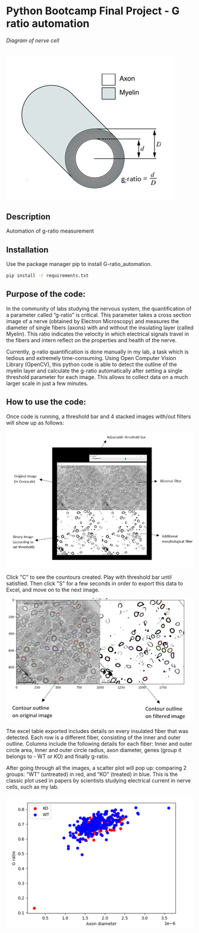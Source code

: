 # Python Bootcamp Final Project - G ratio automation

###### Diagram of nerve cell
![alt text](/github_images/diagram0.PNG)

## Description
Automation of g-ratio measurement

## Installation
Use the package manager pip to install G-ratio_automation.

```bash
pip install -r requirements.txt
```

## Purpose of the code:

In the community of labs studying the nervous system, the quantification of a parameter called “g-ratio” is critical. This parameter takes a cross section image of a nerve (obtained by Electron Microscopy) and measures the diameter of single fibers (axons) with and without the insulating layer (called Myelin). This ratio indicates the velocity in which electrical signals travel in the fibers and intern reflect on the properties and health of the nerve. 

Currently, g-ratio quantification is done manually in my lab, a task which is tedious and extremely time-consuming. Using Open Computer Vision Library (OpenCV), this python code is able to detect the outline of the myelin layer and calculate the g-ratio automatically after setting a single threshold parameter for each image. This allows to collect data on a much larger scale in just a few minutes. 

## How to use the code:

Once code is running, a threshold bar and 4 stacked images with/out filters will show up as follows:

![alt text](/github_images/diagram1.PNG)

Click "C" to see the countours created. Play with threshold bar until satisfied.
Then click "S" for a few seconds in order to export this data to Excel, and move on to the next image. 

![alt text](/github_images/diagram2.PNG)

The excel table exported includes details on every insulated fiber that was detected. 
Each row is a different fiber, consisting of the inner and outer outline.
Columns include the following details for each fiber: 
Inner and outer circle area, Inner and outer circle radius, axon diameter, genes (group it belongs to - WT or KO) and finally g-ratio. 

After going through all the images, a scatter plot will pop up: comparing 2 groups: “WT” (untreated) in red, and “KO” (treated) in blue. This is the classic plot used in papers by scientists studying electrical current in nerve cells, such as my lab. 

![alt text](/github_images/diagram3.PNG)
